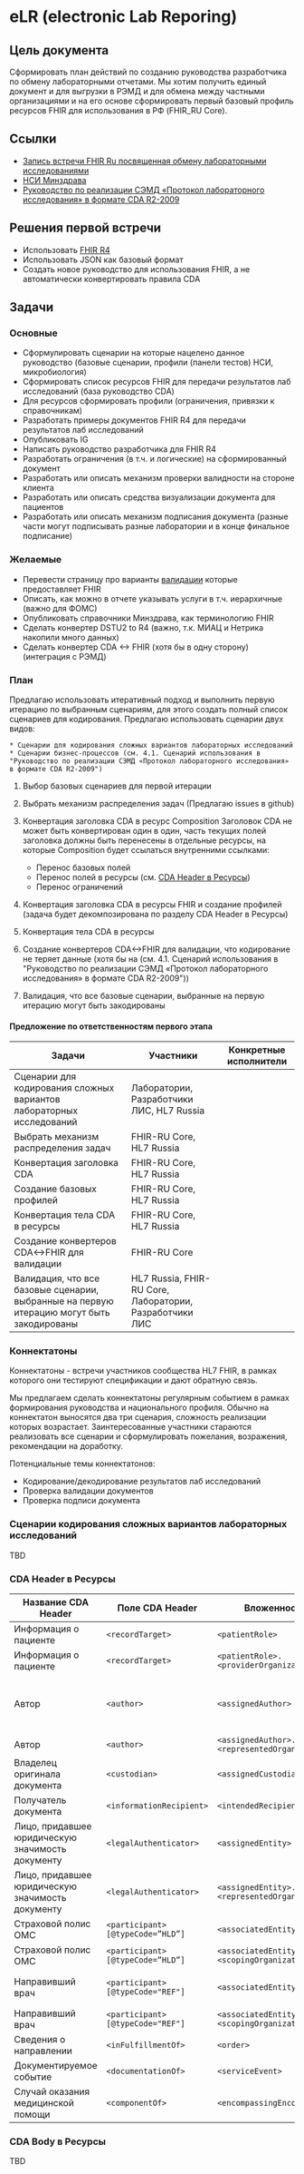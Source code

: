 # eLR (electronic Lab Reporing)

## Цель документа

Сформировать план действий по созданию руководства разработчика по обмену лабораторными отчетами. Мы хотим получить единый документ и для выгрузки в РЭМД и для обмена между частными организациями и на его основе сформировать первый базовый профиль ресурсов FHIR для использования в РФ (FHIR_RU Core).

## Ссылки

* [Запись встречи FHIR Ru посвященная обмену лабораторными исследованиями](https://www.youtube.com/watch?v=uZv4l2iIHrE&feature=youtu.be)
* [НСИ Минздрава](https://nsi.rosminzdrav.ru/#!/refbook)
* [Руководство по реализации СЭМД «Протокол лабораторного исследования» в формате CDA R2-2009](http://portal.egisz.rosminzdrav.ru/materials/2939)

## Решения первой встречи

* Использовать [FHIR R4](https://www.hl7.org/fhir/index.html)
* Использовать JSON как базовый формат
* Создать новое руководство для использования FHIR, а не автоматически конвертировать правила CDA

## Задачи

### Основные

* Сформулировать сценарии на которые нацелено данное руководство (базовые сценарии, профили (панели тестов) НСИ, микробиология)
* Сформировать список ресурсов FHIR для передачи результатов лаб исследований (база руководство CDA)
* Для ресурсов сформировать профили (ограничения, привязки к справочникам)
* Разработать примеры документов FHIR R4 для передачи результатов лаб исследований
* Опубликовать IG
* Написать руководство разработчика для FHIR R4
* Разработать ограничения (в т.ч. и логические) на сформированный документ
* Разработать или описать механизм проверки валидности на стороне клиента
* Разработать или описать средства визуализации документа для пациентов
* Разработать или описать механизм подписания документа (разные части могут подписывать разные лаборатории и в конце финальное подписание)

### Желаемые

* Перевести страницу про варианты [валидации](https://www.hl7.org/fhir/validation.html) которые предоставляет FHIR
* Описать, как можно в отчете указывать услуги в т.ч. иерархичные (важно для ФОМС)
* Опубликовать справочники Минздрава, как терминологию FHIR
* Сделать конвертер DSTU2 to R4 (важно, т.к. МИАЦ и Нетрика накопили много данных)
* Сделать конвертер CDA <-> FHIR (хотя бы в одну сторону) (интеграция с РЭМД)

### План

Предлагаю использовать итеративный подход и выполнить первую итерацию по выбранным сценариям, для этого создать полный список сценариев для кодирования. Предлагаю использовать сценарии двух видов:

    * Сценарии для кодирования сложных вариантов лабораторных исследований
    * Сценарии бизнес-процессов (см. 4.1. Сценарий использования в "Руководство по реализации СЭМД «Протокол лабораторного исследования» в формате CDA R2-2009")

1. Выбор базовых сценариев для первой итерации
1. Выбрать механизм распределения задач (Предлагаю issues в github)
1. Конвертация заголовка CDA в ресурс Composition
Заголовок CDA не может быть конвертирован один в один, часть текущих полей заголовка должны быть перенесены в отдельные ресурсы, на которые Composition будет ссылаться внутренними ссылками:

    * Перенос базовых полей
    * Перенос полей в ресурсы (см. [CDA Header в Ресурсы](#cda))
    * Перенос ограничений

1. Конвертация заголовка CDA в ресурсы FHIR и создание профилей (задача будет декомпозирована по разделу CDA Header в Ресурсы)
1. Конвертация тела CDA в ресурсы
1. Создание конвертеров CDA<->FHIR для валидации, что кодирование не теряет данные (хотя бы на (см. 4.1. Сценарий использования в "Руководство по реализации СЭМД «Протокол лабораторного исследования» в формате CDA R2-2009"))
1. Валидация, что все базовые сценарии, выбранные на первую итерацию могут быть закодированы

#### Предложение по ответственностям первого этапа

| **Задачи** | **Участники** | **Конкретные исполнители** |
| ------ | ------ | ------ |
| Сценарии для кодирования сложных вариантов лабораторных исследований | Лаборатории, Разработчики ЛИС, HL7 Russia |  |
| Выбрать механизм распределения задач | FHIR-RU Core, HL7 Russia |  |
| Конвертация заголовка CDA | FHIR-RU Core, HL7 Russia |  |
| Создание базовых профилей | FHIR-RU Core, HL7 Russia |  |
| Конвертация тела CDA в ресурсы | FHIR-RU Core, HL7 Russia |  |
| Создание конвертеров CDA<->FHIR для валидации | FHIR-RU Core |  |
| Валидация, что все базовые сценарии, выбранные на первую итерацию могут быть закодированы | HL7 Russia, FHIR-RU Core, Лаборатории, Разработчики ЛИС |  |

### Коннектатоны

Коннектатоны - встречи участников сообщества HL7 FHIR, в рамках которого они тестируют спецификации и дают обратную связь.

Мы предлагаем сделать коннектатоны регулярным событием в рамках формирования руководства и национального профиля. Обычно на коннектатон выносятся два три сценария, сложность реализации которых возрастает. Заинтересованные участники стараются реализовать все сценарии и сформулировать пожелания, возражения, рекомендации на доработку.

Потенциальные темы коннектатонов:

* Кодирование/декодирование результатов лаб исследований
* Проверка валидации документов
* Проверка подписи документа

### Сценарии кодирования сложных вариантов лабораторных исследований

TBD

### CDA Header в Ресурсы

| **Название CDA Header** | **Поле CDA Header** | **Вложенность** | **Ресурс FHIR** | **Комментарий** |
| ------ | ------ | ------ | ------ | ------ |
| Информация о пациенте | ```<recordTarget>``` | ```<patientRole>``` | Patient |  |
| Информация о пациенте | ```<recordTarget>``` | ```<patientRole>.<providerOrganization>``` | Organization | |
| Автор | ```<author>``` | ```<assignedAuthor>``` | Practitioner(+extension) / Practitioner, PractitionerRole | Зависит от того как кодировать, где работает врач |
| Автор | ```<author>``` | ```<assignedAuthor>.<representedOrganization>``` | Organization | |
| Владелец оригинала документа | ```<custodian>``` | ```<assignedCustodian>``` | Organization | |
| Получатель документа | ```<informationRecipient>``` | ```<intendedRecipient>``` | Organization | |
| Лицо, придавшее юридическую значимость документу | ```<legalAuthenticator>``` | ```<assignedEntity>``` | Practitioner(+extension) / Practitioner, PractitionerRole | см. ```<author>``` |
| Лицо, придавшее юридическую значимость документу | ```<legalAuthenticator>``` | ```<assignedEntity>.<representedOrganization>``` | Organization | |
| Страховой полис ОМС | ```<participant>[@typeCode=”HLD”]``` | ```<associatedEntity>``` | Coverage | |
| Страховой полис ОМС | ```<participant>[@typeCode=”HLD”]``` | ```<associatedEntity>.<scopingOrganization>``` | Organization | |
| Направивший врач | ```<participant>[@typeCode="REF"]``` | ```<associatedEntity>``` | Practitioner(+extension) / Practitioner, PractitionerRole | см. ```<author>``` |
| Направивший врач | ```<participant>[@typeCode="REF"]``` | ```<associatedEntity>.<scopingOrganization>``` | Organization | |
| Сведения о направлении | ```<inFulfillmentOf>``` | ```<order>``` | ServiceRequest | |
| Документируемое событие | ```<documentationOf>``` | ```<serviceEvent>``` | Encounter | |
| Случай оказания медицинской помощи | ```<componentOf>``` | ```<encompassingEncounter>``` | Encounter | |

### CDA Body в Ресурсы

TBD